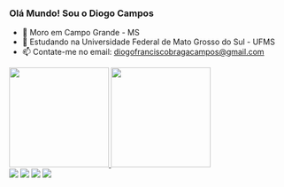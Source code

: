 ### Olá Mundo! Sou o Diogo Campos

- 🚩 Moro em Campo Grande - MS
- 🌱 Estudando na Universidade Federal de Mato Grosso do Sul - UFMS
- 📫 Contate-me no email: diogofranciscobragacampos@gmail.com

<div>
  <a href="https://github.com/diogocampos2">
  <img height="180em" src="https://github-readme-stats.vercel.app/api?username=diogocampos2&show_icons=true&theme=dracula&include_all_commits=true&count_private=true"/>
  <img height="180em" src="https://github-readme-stats.vercel.app/api/top-langs/?username=diogocampos2&show_icons=true&theme=dracula&include_all_commits=true&count_private=true"/>

</div>

<div>
  <a href="https://twitter.com/dievernote" target="_blank"><img src="https://img.shields.io/badge/Twitter-1DA1F2?style=for-the-badge&logo=twitter&logoColor=white" target="_blank"></a>
  <a href="https://instagram.com/dievernote" target="_blank"><img src="https://img.shields.io/badge/-Instagram-%23E4405F?style=for-the-badge&logo=instagram&logoColor=white" target="_blank"></a>
  <a href = "mailto:diogofranciscobragacampos@gmail.com"><img src="https://img.shields.io/badge/-Gmail-%23333?style=for-the-badge&logo=gmail&logoColor=white" target="_blank"></a>
  <a href="https://www.linkedin.com/in/diogo-francisco-braga-de-campos-252b1a247/" target="_blank"><img src="https://img.shields.io/badge/-LinkedIn-%230077B5?style=for-the-badge&logo=linkedin&logoColor=white" target="_blank"></a> 
</div>
